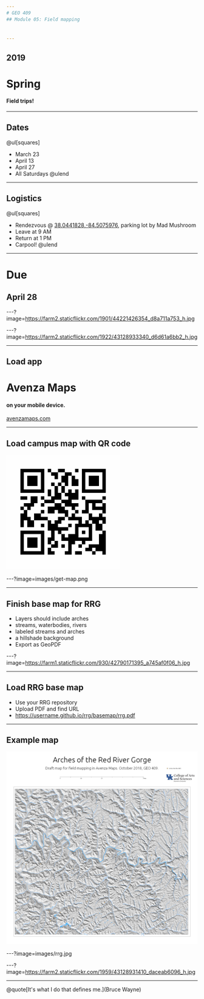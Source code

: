 ```yaml
---
# GEO 409
## Module 05: Field mapping


---
```

## 2019
# Spring
#### Field trips!


---
## Dates
@ul[squares]
* March 23
* April 13
* April 27
* All Saturdays
@ulend

---
## Logistics
@ul[squares]
* Rendezvous @ [38.0441828,-84.5075976](https://www.google.com/maps/@38.0441828,-84.5075976,19.55z), parking lot by Mad Mushroom
* Leave at 9 AM
* Return at 1 PM
* Carpool!
@ulend
---
# Due
## April 28

---?image=https://farm2.staticflickr.com/1901/44221426354_d8a711a753_h.jpg

---?image=https://farm2.staticflickr.com/1922/43128933340_d6d61a6bb2_h.jpg

---
## Load app
# Avenza Maps 
#### on your mobile device.
[avenzamaps.com](https://avenzamaps.com)

---
## Load campus map with QR code
![images/get-map.png](images/get-map.png)

---?image=images/get-map.png


---
## Finish base map for RRG
* Layers should include arches
* streams, waterbodies, rivers
* labeled streams and arches
* a hillshade background
* Export as GeoPDF

---?image=https://farm1.staticflickr.com/930/42790171395_a745af0f06_h.jpg

---
## Load RRG base map
* Use your RRG repository
* Upload PDF and find URL
* https://username.github.io/rrg/basemap/rrg.pdf

---
## Example map
![images/rrg.jpg](images/rrg.jpg)


---?image=images/rrg.jpg

---?image=https://farm2.staticflickr.com/1959/43128931410_daceab6096_h.jpg

---
@quote[It's what I do that defines me.](Bruce Wayne)